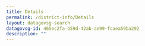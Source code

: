 ```yaml
---
title: Details
permalink: /district-info/Details
layout: datagovsg-search
datagovsg-id: 465ec2fa-b59d-42ab-ae99-fcaea59ba292
description: ""
---
```

